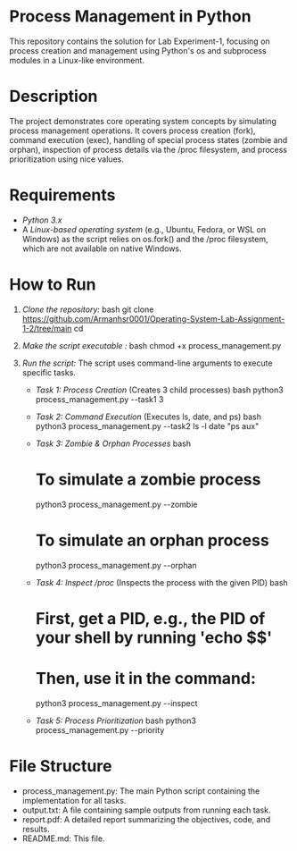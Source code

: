 # Process Management in Python

This repository contains the solution for Lab Experiment-1, focusing on process creation and management using Python's os and subprocess modules in a Linux-like environment.

# Description

The project demonstrates core operating system concepts by simulating process management operations. It covers process creation (fork), command execution (exec), handling of special process states (zombie and orphan), inspection of process details via the /proc filesystem, and process prioritization using nice values.

# Requirements

* *Python 3.x*
* A *Linux-based operating system* (e.g., Ubuntu, Fedora, or WSL on Windows) as the script relies on os.fork() and the /proc filesystem, which are not available on native Windows.

# How to Run

1.  *Clone the repository:*
    bash
    git clone <https://github.com/Armanhsr0001/Operating-System-Lab-Assignment-1-2/tree/main>
    cd <repository-folder>
    

2.  *Make the script executable :*
    bash
    chmod +x process_management.py
    

3.  *Run the script:*
    The script uses command-line arguments to execute specific tasks.

    * *Task 1: Process Creation* (Creates 3 child processes)
        bash
        python3 process_management.py --task1 3
        

    * *Task 2: Command Execution* (Executes ls, date, and ps)
        bash
        python3 process_management.py --task2 ls -l date "ps aux"
        

    * *Task 3: Zombie & Orphan Processes*
        bash
        # To simulate a zombie process
        python3 process_management.py --zombie

        # To simulate an orphan process
        python3 process_management.py --orphan
        

    * *Task 4: Inspect /proc* (Inspects the process with the given PID)
        bash
        # First, get a PID, e.g., the PID of your shell by running 'echo $$'
        # Then, use it in the command:
        python3 process_management.py --inspect <PID>
        

    * *Task 5: Process Prioritization*
        bash
        python3 process_management.py --priority
        

# File Structure

* process_management.py: The main Python script containing the implementation for all tasks.
* output.txt: A file containing sample outputs from running each task.
* report.pdf: A detailed report summarizing the objectives, code, and results.
* README.md: This file.
